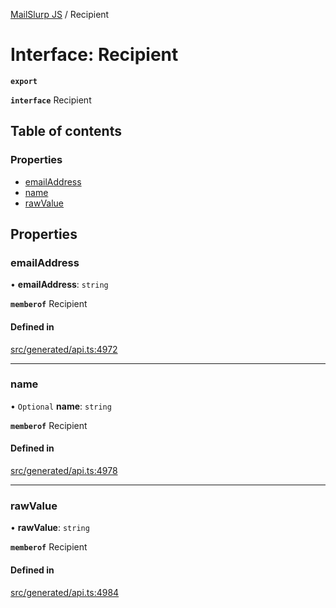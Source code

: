 [MailSlurp JS](../README.md) / Recipient

# Interface: Recipient

**`export`**

**`interface`** Recipient

## Table of contents

### Properties

- [emailAddress](Recipient.md#emailaddress)
- [name](Recipient.md#name)
- [rawValue](Recipient.md#rawvalue)

## Properties

### emailAddress

• **emailAddress**: `string`

**`memberof`** Recipient

#### Defined in

[src/generated/api.ts:4972](https://github.com/mailslurp/mailslurp-client/blob/113e801/src/generated/api.ts#L4972)

___

### name

• `Optional` **name**: `string`

**`memberof`** Recipient

#### Defined in

[src/generated/api.ts:4978](https://github.com/mailslurp/mailslurp-client/blob/113e801/src/generated/api.ts#L4978)

___

### rawValue

• **rawValue**: `string`

**`memberof`** Recipient

#### Defined in

[src/generated/api.ts:4984](https://github.com/mailslurp/mailslurp-client/blob/113e801/src/generated/api.ts#L4984)
